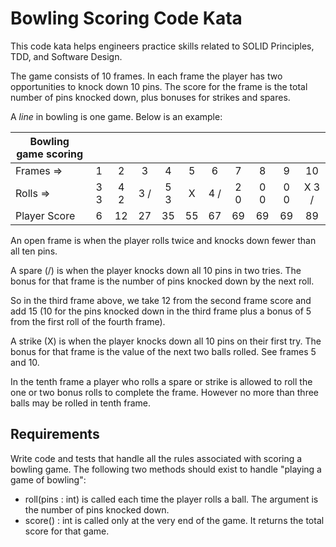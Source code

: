 # Bowling Scoring Code Kata

This code kata helps engineers practice skills related to SOLID Principles, TDD, and Software Design.

The game consists of 10 frames. In each frame the player has
two opportunities to knock down 10 pins.  The score for the frame is the total
number of pins knocked down, plus bonuses for strikes and spares.

A _line_ in bowling is one game.  Below is an example:

|Bowling game scoring|||||||||||
|----------|:--------:|:--------:|:--------:|:--------:|:--------:|:--------:|:--------:|:--------:|:--------:| :--------:|
|Frames =>|1|2|3|4|5|6|7|8|9|10| 
|Rolls => |3    3|4     2|3     /|5     3|    X|4     /|2     0|0     0|0    0|X    3 /|  
|Player Score |6|12|27|35|55|67| 69|69|69|89| 


An open frame is when the player rolls twice and knocks down fewer than all ten pins.

A spare (/) is when the player knocks down all 10 pins in two tries.  The bonus for that frame is the number of pins knocked down by the next roll.  

So in the third frame above, we take 12 from the second frame score and add 15 (10 for the pins knocked down in the third frame plus a bonus of 5 from the first roll of the fourth frame).

A strike (X) is when the player knocks down all 10 pins on their first try.  The bonus for that frame is the value of the next two balls rolled.  See frames 5 and 10.

In the tenth frame a player who rolls a spare or strike is allowed to roll the one or two bonus rolls to complete the frame.  However no more than three balls may be rolled in tenth frame.

## Requirements
Write code and tests that handle all the rules associated with scoring a bowling game. The following two methods should exist to handle "playing a game of bowling":
 * roll(pins : int) is called each time the player rolls a ball.  The argument is the number of pins knocked down.
 * score() : int is called only at the very end of the game.  It returns the total score for that game.
